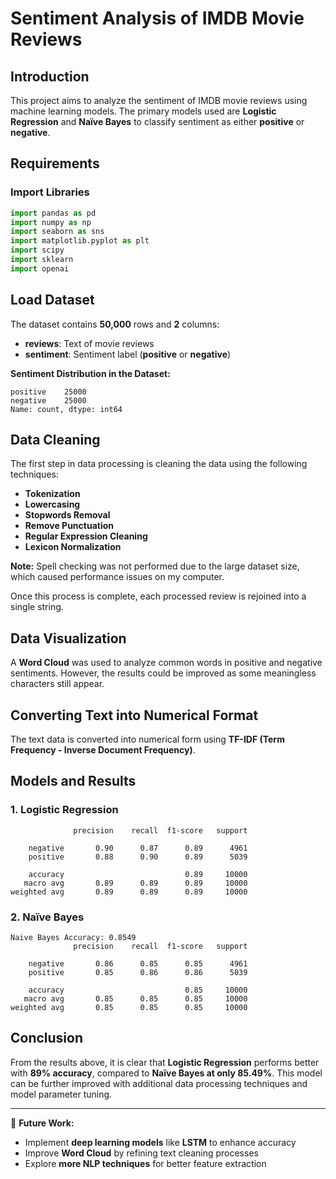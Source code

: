# Sentiment Analysis of IMDB Movie Reviews

## Introduction
This project aims to analyze the sentiment of IMDB movie reviews using machine learning models. The primary models used are **Logistic Regression** and **Naïve Bayes** to classify sentiment as either **positive** or **negative**.

## Requirements
### Import Libraries
```python
import pandas as pd
import numpy as np
import seaborn as sns
import matplotlib.pyplot as plt
import scipy
import sklearn
import openai
```

## Load Dataset
The dataset contains **50,000** rows and **2** columns:
- **reviews**: Text of movie reviews
- **sentiment**: Sentiment label (**positive** or **negative**)

**Sentiment Distribution in the Dataset:**
```
positive    25000
negative    25000
Name: count, dtype: int64
```

## Data Cleaning
The first step in data processing is cleaning the data using the following techniques:
- **Tokenization**
- **Lowercasing**
- **Stopwords Removal**
- **Remove Punctuation**
- **Regular Expression Cleaning**
- **Lexicon Normalization**

**Note:** Spell checking was not performed due to the large dataset size, which caused performance issues on my computer.

Once this process is complete, each processed review is rejoined into a single string.

## Data Visualization
A **Word Cloud** was used to analyze common words in positive and negative sentiments. However, the results could be improved as some meaningless characters still appear.

## Converting Text into Numerical Format
The text data is converted into numerical form using **TF-IDF (Term Frequency - Inverse Document Frequency)**.

## Models and Results
### **1. Logistic Regression**
```
              precision    recall  f1-score   support

    negative       0.90      0.87      0.89      4961
    positive       0.88      0.90      0.89      5039

    accuracy                           0.89     10000
   macro avg       0.89      0.89      0.89     10000
weighted avg       0.89      0.89      0.89     10000
```

### **2. Naïve Bayes**
```
Naive Bayes Accuracy: 0.8549
              precision    recall  f1-score   support

    negative       0.86      0.85      0.85      4961
    positive       0.85      0.86      0.86      5039

    accuracy                           0.85     10000
   macro avg       0.85      0.85      0.85     10000
weighted avg       0.85      0.85      0.85     10000
```

## Conclusion
From the results above, it is clear that **Logistic Regression** performs better with **89% accuracy**, compared to **Naïve Bayes at only 85.49%**. This model can be further improved with additional data processing techniques and model parameter tuning.

---
🚀 **Future Work:**
- Implement **deep learning models** like **LSTM** to enhance accuracy
- Improve **Word Cloud** by refining text cleaning processes
- Explore **more NLP techniques** for better feature extraction
